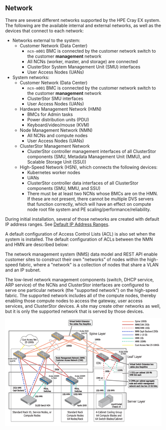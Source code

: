 ## Network

There are several different networks supported by the HPE Cray EX system. The following are the available internal and external networks, as well as the devices that connect to each network:

-   Networks external to the system:
    -   Customer Network \(Data Center\)
        -   `ncn-m001` BMC is connected by the customer network switch to the customer **management** network
        -   All NCNs \(worker, master, and storage\) are connected
        -   ClusterStor System Management Unit \(SMU\) interfaces
        -   User Access Nodes \(UANs\)
-   System networks:
    -   Customer Network \(Data Center\)
        -   `ncn-m001` BMC is connected by the customer network switch to the customer **management** network
        -   ClusterStor SMU interfaces
        -   User Access Nodes \(UANs\)
    -   Hardware Management Network \(HMN\)
        -   BMCs for Admin tasks
        -   Power distribution units \(PDU\)
        -   Keyboard/video/mouse \(KVM\)
    -   Node Management Network \(NMN\)
        -   All NCNs and compute nodes
        -   User Access Nodes \(UANs\)
    -   ClusterStor Management Network
        -   ClusterStor controller management interfaces of all ClusterStor components \(SMU, Metadata Management Unit \(MMU\), and Scalable Storage Unit \(SSU\)\)
    -   High-Speed Network \(HSN\), which connects the following devices:
        -   Kubernetes worker nodes
        -   UANs
        -   ClusterStor controller data interfaces of all ClusterStor components \(SMU, MMU, and SSU\)
        -   There must be at least two NCNs whose BMCs are on the HMN. If these are not present, there cannot be multiple DVS servers that function correctly, which will have an effect on compute node root file system and PE scaling/performance/reliability.

During initial installation, several of those networks are created with default IP address ranges. See [Default IP Address Ranges](Default_IP_Address_Ranges.md).

A default configuration of Access Control Lists \(ACL\) is also set when the system is installed. The default configuration of ACLs between the NMN and HMN are described below:

The network management system \(NMS\) data model and REST API enable customer sites to construct their own "networks" of nodes within the high-speed fabric, where a "network" is a collection of nodes that share a VLAN and an IP subnet.

The low-level network management components \(switch, DHCP service, ARP service\) of the NCNs and ClusterStor interfaces are configured to serve one particular network \(the "supported network"\) on the high-speed fabric. The supported network includes all of the compute nodes, thereby enabling those compute nodes to access the gateway, user access services, and ClusterStor devices. A site may create other networks as well, but it is only the supported network that is served by those devices.

![Management Network Connections - Liquid Cooled](../../img/Management_Network_Connections_Liquid_Cooled.png "Management Network Connections - Liquid Cooled")



